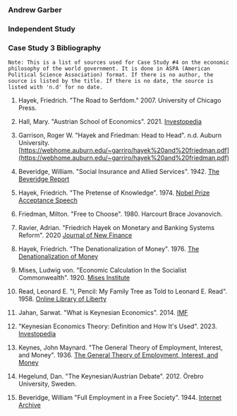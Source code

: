 ### Andrew Garber
### Independent Study 
### Case Study 3 Bibliography
```
Note: This is a list of sources used for Case Study #4 on the economic philosophy of the world government. It is done in ASPA (American Political Science Association) format. If there is no author, the source is listed by the title. If there is no date, the source is listed with 'n.d' for no date.
```
1. Hayek, Friedrich. "The Road to Serfdom." 2007. University of Chicago Press.

2. Hall, Mary. "Austrian School of Economics". 2021. [Investopedia](https://www.investopedia.com/articles/economics/09/austrian-school-of-economics.asp)

3. Garrison, Roger W. "Hayek and Friedman: Head to Head". n.d. Auburn University. [https://webhome.auburn.edu/~garriro/hayek%20and%20friedman.pdf](https://webhome.auburn.edu/~garriro/hayek%20and%20friedman.pdf)

4. Beveridge, William. "Social Insurance and Allied Services". 1942. [The Beveridge Report](https://ia904705.us.archive.org/29/items/in.ernet.dli.2015.275849/2015.275849.The-Beveridge.pdf)

5. Hayek, Friedrich. "The Pretense of Knowledge". 1974. [Nobel Prize Acceptance Speech](https://www.nobelprize.org/prizes/economic-sciences/1974/hayek/lecture/)

6. Friedman, Milton. "Free to Choose". 1980. Harcourt Brace Jovanovich.

7. Ravier, Adrian. "Friedrich Hayek on Monetary and Banking Systems Reform". 2020 [Journal of New Finance](https://jnf.ufm.edu/cgi/viewcontent.cgi?article=1006&context=journal)

8. Hayek, Friedrich. "The Denationalization of Money". 1976. [The Denationalization of Money](https://archive.org/details/DenationalisationOfMoneyTheArgumentRefined)

9. Mises, Ludwig von. "Economic Calculation In the Socialist Commonwealth". 1920. [Mises Institute](https://mises.org/library/economic-calculation-socialist-commonwealth/html)

10. Read, Leonard E. "I, Pencil: My Family Tree as Told to Leonard E. Read". 1958. [Online Library of Liberty](https://oll.libertyfund.org/titles/read-i-pencil-my-family-tree-as-told-to-leonard-e-read-dec-1958)

11. Jahan, Sarwat. "What is Keynesian Economics". 2014. [IMF](https://www.imf.org/external/pubs/ft/fandd/2014/09/basics.htm)

12. "Keynesian Economics Theory: Definition and How It's Used". 2023. [Investopedia](https://www.investopedia.com/terms/k/keynesianeconomics.asp)

13. Keynes, John Maynard. "The General Theory of Employment, Interest, and Money". 1936. [The General Theory of Employment, Interest, and Money](http://keynes-general-theory.com/generaltheory.pdf)

14. Hegelund, Dan. "The Keynesian/Austrian Debate". 2012. Örebro University, Sweden.

<!-- Full employment in a free society,  https://archive.org/details/in.ernet.dli.2015.228995 -->

15. Beveridge, William "Full Employment in a Free Society". 1944. [Internet Archive](https://archive.org/details/in.ernet.dli.2015.228995/page/n1/mode/2up)